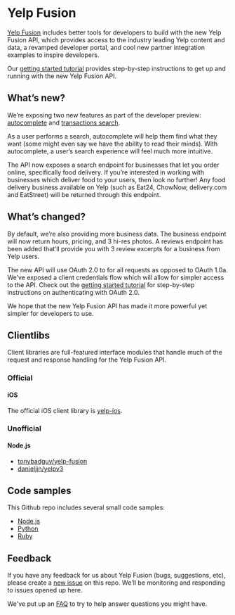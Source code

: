 
# Yelp Fusion

[Yelp Fusion](https://www.yelp.com/developers) includes better tools for developers to build with the new Yelp Fusion API, which provides access to the industry leading Yelp content and data, a revamped developer portal, and cool new partner integration examples to inspire developers.

Our [getting started tutorial](https://www.yelp.com/developers/documentation/v3/get_started) provides step-by-step instructions to get up and running with the new Yelp Fusion API.

## What’s new?

We’re exposing two new features as part of the developer preview: [autocomplete](https://www.yelp.com/developers/documentation/v3/autocomplete) and [transactions search](https://www.yelp.com/developers/documentation/v3/transactions_search).

As a user performs a search, autocomplete will help them find what they want (some might even say we have the ability to read their minds). With autocomplete, a user’s search experience will feel much more intuitive.

The API now exposes a search endpoint for businesses that let you order online, specifically food delivery. If you’re interested in working with businesses which deliver food to your users, then look no further! Any food delivery business available on Yelp (such as Eat24, ChowNow, delivery.com and EatStreet) will be returned through this endpoint.

## What’s changed?

By default, we’re also providing more business data. The business endpoint will now return hours, pricing, and 3 hi-res photos. A reviews endpoint has been added that’ll provide you with 3 review excerpts for a business from Yelp users.

The new API will use OAuth 2.0 to for all requests as opposed to OAuth 1.0a. We’ve exposed a client credentials flow which will allow for simpler access to the API. Check out the [getting started tutorial](https://www.yelp.com/developers/documentation/v3/get_started) for step-by-step instructions on authenticating with OAuth 2.0.

We hope that the new Yelp Fusion API has made it more powerful yet simpler for developers to use.

## Clientlibs
Client libraries are full-featured interface modules that handle much of the request and response handling for the Yelp Fusion API.

### Official
#### iOS
The official iOS client library is [yelp-ios](https://github.com/Yelp/yelp-ios).

### Unofficial
#### Node.js
* [tonybadguy/yelp-fusion](https://github.com/tonybadguy/yelp-fusion)
* [danieljin/yelpv3](https://github.com/danieljin/yelpv3)

## Code samples
This Github repo includes several small code samples:
* [Node.js](https://github.com/Yelp/yelp-fusion/tree/master/fusion/node)
* [Python](https://github.com/Yelp/yelp-fusion/tree/master/fusion/python)
* [Ruby](https://github.com/Yelp/yelp-fusion/tree/master/fusion/ruby)

## Feedback

If you have any feedback for us about Yelp Fusion (bugs, suggestions, etc), please create a [new issue](https://github.com/Yelp/yelp-fusion/issues/new) on this repo. We'll be monitoring and responding to issues opened up here.

We've put up an [FAQ](https://www.yelp.com/developers/faq) to try to help answer questions you might have.
